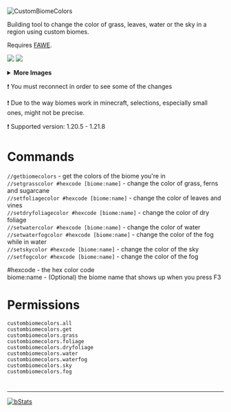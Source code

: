 # 
![CustomBiomeColors](https://i.imgur.com/r4TW5Rm.png)

Building tool to change the color of grass, leaves, water or the sky in a region using custom biomes.

Requires [FAWE](https://github.com/IntellectualSites/FastAsyncWorldEdit).


![](https://i.imgur.com/tja8o5j.png)
![](https://i.imgur.com/HKxQBsO.png)
<details>
  <summary><b>More Images</b></summary>
  <img src="https://i.imgur.com/sMRVaix.png">
  <img src="https://i.imgur.com/zkHUiNb.png">
</details>

❗ You must reconnect in order to see some of the changes

❗ Due to the way biomes work in minecraft, selections, especially small ones, might not be precise.

❗ Supported version: 1.20.5 - 1.21.8


# Commands
`//getbiomecolors` - get the colors of the biome you're in<br>
`//setgrasscolor #hexcode [biome:name]` - change the color of grass, ferns and sugarcane<br>
`//setfoliagecolor #hexcode [biome:name]` - change the color of leaves and vines<br>
`//setdryfoliagecolor #hexcode [biome:name]` - change the color of dry foliage<br>
`//setwatercolor #hexcode [biome:name]` - change the color of water<br>
`//setwaterfogcolor #hexcode [biome:name]` - change the color of the fog while in water<br>
`//setskycolor #hexcode [biome:name]` - change the color of the sky<br>
`//setfogcolor #hexcode [biome:name]` - change the color of the fog<br>

#hexcode - the hex color code<br>
biome:name - (Optional) the biome name that shows up when you press F3<br>

# Permissions
`custombiomecolors.all`<br>
`custombiomecolors.get`<br>
`custombiomecolors.grass`<br>
`custombiomecolors.foliage`<br>
`custombiomecolors.dryfoliage`<br>
`custombiomecolors.water`<br>
`custombiomecolors.waterfog`<br>
`custombiomecolors.sky`<br>
`custombiomecolors.fog`<br>

#

- - - -
[![bStats](https://bstats.org/signatures/bukkit/CustomBiomeColors_Continue.svg)](https://bstats.org/plugin/bukkit/CustomBiomeColors_Continue/26161)
